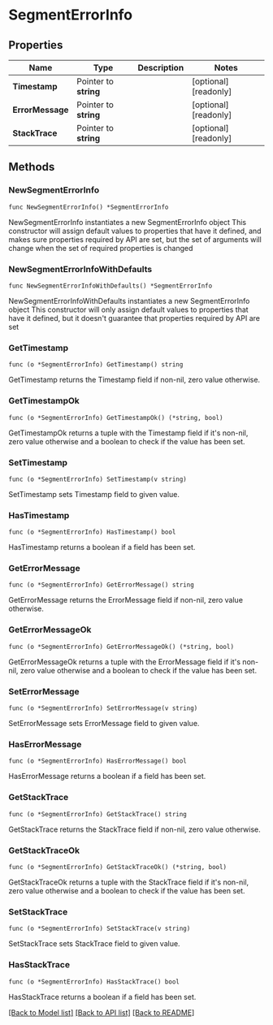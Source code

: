 # SegmentErrorInfo

## Properties

Name | Type | Description | Notes
------------ | ------------- | ------------- | -------------
**Timestamp** | Pointer to **string** |  | [optional] [readonly] 
**ErrorMessage** | Pointer to **string** |  | [optional] [readonly] 
**StackTrace** | Pointer to **string** |  | [optional] [readonly] 

## Methods

### NewSegmentErrorInfo

`func NewSegmentErrorInfo() *SegmentErrorInfo`

NewSegmentErrorInfo instantiates a new SegmentErrorInfo object
This constructor will assign default values to properties that have it defined,
and makes sure properties required by API are set, but the set of arguments
will change when the set of required properties is changed

### NewSegmentErrorInfoWithDefaults

`func NewSegmentErrorInfoWithDefaults() *SegmentErrorInfo`

NewSegmentErrorInfoWithDefaults instantiates a new SegmentErrorInfo object
This constructor will only assign default values to properties that have it defined,
but it doesn't guarantee that properties required by API are set

### GetTimestamp

`func (o *SegmentErrorInfo) GetTimestamp() string`

GetTimestamp returns the Timestamp field if non-nil, zero value otherwise.

### GetTimestampOk

`func (o *SegmentErrorInfo) GetTimestampOk() (*string, bool)`

GetTimestampOk returns a tuple with the Timestamp field if it's non-nil, zero value otherwise
and a boolean to check if the value has been set.

### SetTimestamp

`func (o *SegmentErrorInfo) SetTimestamp(v string)`

SetTimestamp sets Timestamp field to given value.

### HasTimestamp

`func (o *SegmentErrorInfo) HasTimestamp() bool`

HasTimestamp returns a boolean if a field has been set.

### GetErrorMessage

`func (o *SegmentErrorInfo) GetErrorMessage() string`

GetErrorMessage returns the ErrorMessage field if non-nil, zero value otherwise.

### GetErrorMessageOk

`func (o *SegmentErrorInfo) GetErrorMessageOk() (*string, bool)`

GetErrorMessageOk returns a tuple with the ErrorMessage field if it's non-nil, zero value otherwise
and a boolean to check if the value has been set.

### SetErrorMessage

`func (o *SegmentErrorInfo) SetErrorMessage(v string)`

SetErrorMessage sets ErrorMessage field to given value.

### HasErrorMessage

`func (o *SegmentErrorInfo) HasErrorMessage() bool`

HasErrorMessage returns a boolean if a field has been set.

### GetStackTrace

`func (o *SegmentErrorInfo) GetStackTrace() string`

GetStackTrace returns the StackTrace field if non-nil, zero value otherwise.

### GetStackTraceOk

`func (o *SegmentErrorInfo) GetStackTraceOk() (*string, bool)`

GetStackTraceOk returns a tuple with the StackTrace field if it's non-nil, zero value otherwise
and a boolean to check if the value has been set.

### SetStackTrace

`func (o *SegmentErrorInfo) SetStackTrace(v string)`

SetStackTrace sets StackTrace field to given value.

### HasStackTrace

`func (o *SegmentErrorInfo) HasStackTrace() bool`

HasStackTrace returns a boolean if a field has been set.


[[Back to Model list]](../README.md#documentation-for-models) [[Back to API list]](../README.md#documentation-for-api-endpoints) [[Back to README]](../README.md)


